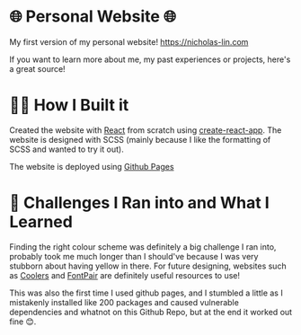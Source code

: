 # 🌐 Personal Website 🌐
My first version of my personal website! https://nicholas-lin.com

If you want to learn more about me, my past experiences or projects, here's a great source!

# 🐱‍💻 How I Built it

Created the website with [React](https://reactjs.org/) from scratch using [create-react-app](https://reactjs.org/docs/create-a-new-react-app.html). The website is designed with SCSS (mainly because I like the formatting of SCSS and wanted to try it out).

The website is deployed using [Github Pages](https://pages.github.com/)

# 🧠 Challenges I Ran into and What I Learned

Finding the right colour scheme was definitely a big challenge I ran into, probably took me much longer than I should've because I was very stubborn about having yellow in there. For future designing, websites such as [Coolers](https://coolors.co/) and [FontPair](https://www.fontpair.co/) are definitely useful resources to use!

This was also the first time I used github pages, and I stumbled a little as I mistakenly installed like 200 packages and caused vulnerable dependencies and whatnot on this Github Repo, but at the end it worked out fine 😊.
